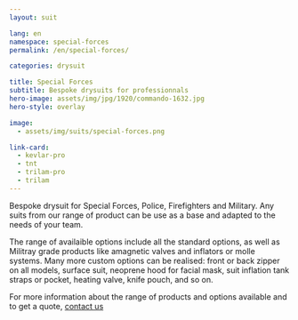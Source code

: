 ```yaml
---
layout: suit

lang: en
namespace: special-forces
permalink: /en/special-forces/

categories: drysuit

title: Special Forces
subtitle: Bespoke drysuits for professionnals
hero-image: assets/img/jpg/1920/commando-1632.jpg
hero-style: overlay

image:
  - assets/img/suits/special-forces.png

link-card:
  - kevlar-pro
  - tnt
  - trilam-pro
  - trilam
---
```

Bespoke drysuit for Special Forces, Police, Firefighters and Military. Any suits from our range of product can be use as a base and adapted to the needs of your team.

The range of availaible options include all the standard options, as well as Militray grade products like amagnetic valves and inflators or molle systems.
Many more custom options can be realised: front or back zipper on all models, surface suit, neoprene hood for facial mask, suit inflation tank straps or pocket, heating valve, knife pouch, and so on.

For more information about the range of products and options available and to get a quote, <a href="contact.html">contact us</a>